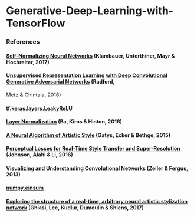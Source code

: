 # Generative-Deep-Learning-with-TensorFlow


### References
#### [Self-Normalizing Neural Networks](https://arxiv.org/abs/1706.02515) (Klambauer, Unterthiner, Mayr & Hochreiter, 2017)

#### [Unsupervised Representation Learning with Deep Convolutional Generative Adversarial Networks](https://arxiv.org/pdf/1511.06434.pdf) (Radford,
   Metz & Chintala, 2016) 

#### [tf.keras.layers.LeakyReLU](https://www.tensorflow.org/api_docs/python/tf/keras/layers/LeakyReLU)

#### [Layer Normalization](https://arxiv.org/abs/1607.06450) (Ba, Kiros & Hinton, 2016)

#### [A Neural Algorithm of Artistic Style](https://arxiv.org/abs/1508.06576) (Gatys, Ecker & Bethge, 2015)

#### [Perceptual Losses for Real-Time Style Transfer and Super-Resolution](https://cs.stanford.edu/people/jcjohns/eccv16/) (Johnson, Alahi & Li, 2016)

#### [Visualizing and Understanding Convolutional Networks](https://arxiv.org/pdf/1311.2901.pdf) (Zeiler & Fergus, 2013)

#### [numpy.einsum](https://numpy.org/doc/stable/reference/generated/numpy.einsum.html)

#### [Exploring the structure of a real-time, arbitrary neural artistic stylization network](https://arxiv.org/pdf/1705.06830.pdf) (Ghiasi, Lee, Kudlur, Dumoulin & Shlens, 2017)
